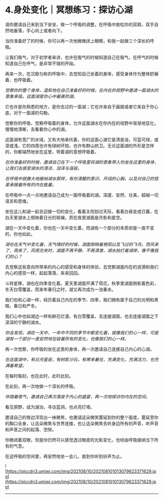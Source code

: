 # 4.身处变化｜冥想练习：探访心湖

请你邀请自己来到当下安坐，做一个呼吸的调整，在呼吸中放松你的双肩，双手自然地垂落，手心向上或者向下。

当你准备好了的时候，你可以再一次地微微闭上眼睛，和我一起做三个深长的呼吸。

让我们吸气，对于初学者来讲，也许在吸气的时候知道自己在吸气，在呼气的时候知道自己在呼气，是非常不错的开始。

再来一次，在沉稳匀称的呼吸中，去觉知自己坐着的身体，感受身体作为整体舒展着、也呼吸着。

 *觉察你的整个身体，温和地在自己准备好的时候，在内在的视野中邀请一面湖水的意象来临，这面湖是你心中最美的湖。*

它也许是你熟悉的地方，是你去过的一面湖；它也许来自于画报或者它来自于你心底，对于一面湖的勾勒。

觉察你的呼吸，觉察呼吸着的身体，允许这面湖水在你内在的视野中渐渐地显化，慢慢地清晰，去看看你心中的湖。

这面湖有宽广的水域，又有大地承托着，你的这面心湖它是清是浊，可蓝可绿，或深或浅，它的四周也许有绿树环抱，也许有群山拱卫。无论这面湖的外形是怎样的，你都端然地坐在这里，带着湖的意想呼吸着。

 *在你准备好的时候，邀请自己在下一个呼吸里将湖的意象带入你坐在这里的身体，让我们去感受湖水的清凉、润泽与涵容。*

 *在呼吸中就像大地接纳湖水那样，有你清醒的意识、开阔的心胸，以及对自己的慈爱承接着所有的内在能量。*

在呼吸中一点一点地邀请自己成为一面呼吸着的湖。深邃、安然、壮美，超越一切语言和思维。

坐在这儿和湖一起去迎接一切的变化，看着太阳划过天际，看着白昼变成日暮，在白天里湖水上倒映着日光的斑斓，而在夜里湖面是月影和星空。

湖在一天中变化着，你也在一天中变化着，而湖有一个部分的本质却是一直不变的，你也如此。

 *湖也在天气中变化着，天气晴好的时候，湖面倒映着艳阳以及飞过的飞鸟，而风来了、雨来了，风雨交夹时，湖面不再平静，不再清澈，湖水拍打着湖岸，像不像我们的心？*

去觉察这些意向所带来的内心的感受和身体的体验，去觉察湖面内在的涟漪和我们内心的感受一样，起起落落，来来回回。

斗转星移，湖也在四季变化着。夏天里湖面开满了荷花，秋季里湖面倒影着色彩，冬天白雪覆盖，而来年春归之时，湖又再次成为一池春水。

我们也和心湖一样，经历着自己内在的季节、四季，我们拥有属于自己的光明和黑暗，春日和严冬。

我们心中也如湖边一样有鲜花烂漫，有白雪覆盖，去连接湖面，也去连接湖面之下深深的宁静的湖水。

 *你会发现，湖在一天中，一年中不同的季节中都变化着，就像我们的心一样，可是湖有一个部分一直安然地包容着所有的变化，也像我们的心一样。*

再一次觉察，你呼吸的坐在这里的身体，再一次邀请自己连接自己内心的心湖。

 *在这面湖中，有日月星辰，有树影沙石，有寒来暑往，充满变化，充满活力，也充满着希望。*

在每时每刻，也在此时，此时此刻。

在此刻，再一次地做一个深长的呼吸。

 *伴随着吸气，邀请自己再次落座于内心的盛宴，再一次地探访你内在的空间。*

看见原野，成为湖泊，寻访蓝洞，也点亮灯塔。

邀请自己的唇边浮现出一抹微笑，也邀请这朵微笑蔓延到你的整个面庞，蔓延至你的胸口全身，让这朵微笑与世界连接，也让这朵微笑去听身边所有的声音，听声音和声音之间的起落、空隙。

你微闭着双眼，但是你仍然可以感觉透过眼皮的光影变化，也经由呼吸接纳当下所有的气息。

在这呼吸的空间里，再安然地坐一会儿，直到你听到铃声为止。 

![https://piccdn3.umiwi.com/img/202108/10/202108101013079623371629.jpg](https://piccdn3.umiwi.com/img/202108/10/202108101013079623371629.jpg)

---
